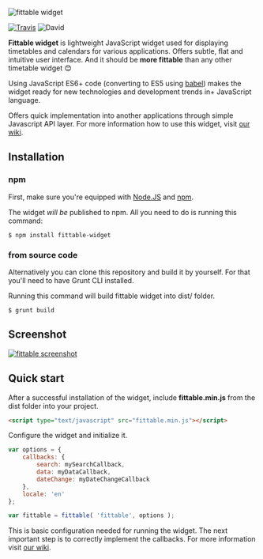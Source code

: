 ![fittable widget](http://i.imgur.com/8arGA7B.png)

[![Travis](https://img.shields.io/travis/cvut/fittable-widget/master.svg?style=flat-square)](https://travis-ci.org/cvut/fittable-widget)
![David](https://img.shields.io/david/cvut/fittable-widget.svg?style=flat-square)

**Fittable widget** is lightweight JavaScript widget used for displaying timetables and calendars for various applications. Offers subtle, flat and intuitive user interface. And it should be **more fittable** than any other timetable widget :blush:

Using JavaScript ES6+ code (converting to ES5 using [babel](https://github.com/babel/babel)) makes the widget ready for new technologies and development trends in+ JavaScript language.

Offers quick implementation into another applications through simple Javascript API layer. For more information how to use this widget, visit [our wiki](https://github.com/cvut/fittable-widget/wiki).

## Installation

### npm

First, make sure you're equipped with [Node.JS](http://www.nodejs.org) and [npm](http://www.npmjs.com).

The widget *will be* published to npm. All you need to do is running this command:

```
$ npm install fittable-widget
```

### from source code

Alternatively you can clone this repository and build it by yourself. For that you'll need to have Grunt CLI installed.

Running this command will build fittable widget into dist/ folder.

```
$ grunt build
```

## Screenshot
[![fittable screenshot](http://i.imgur.com/CTv21ks.png)](http://i.imgur.com/CTv21ks.png)

## Quick start

After a successful installation of the widget, include **fittable.min.js** from the dist folder into your project.

```html
<script type="text/javascript" src="fittable.min.js"></script>
```

Configure the widget and initialize it.

```javascript
var options = {
    callbacks: {
        search: mySearchCallback,
        data: myDataCallback,
        dateChange: myDateChangeCallback
    },
    locale: 'en'
};

var fittable = fittable( 'fittable', options );
```

This is basic configuration needed for running the widget. The next important step is to correctly implement the callbacks. For more information visit [our wiki](https://github.com/cvut/fittable-widget/wiki).
